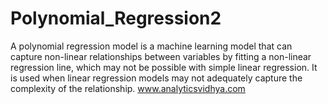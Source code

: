 # Polynomial_Regression2
A polynomial regression model is a machine learning model that can capture non-linear relationships between variables by fitting a non-linear regression line, which may not be possible with simple linear regression. It is used when linear regression models may not adequately capture the complexity of the relationship. www.analyticsvidhya.com

